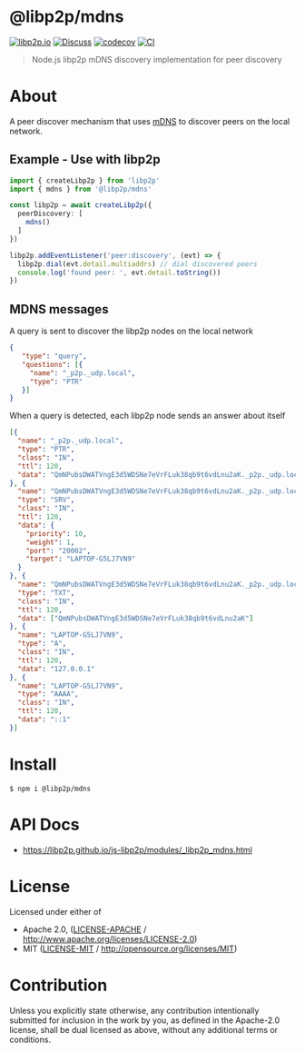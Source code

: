 # @libp2p/mdns

[![libp2p.io](https://img.shields.io/badge/project-libp2p-yellow.svg?style=flat-square)](http://libp2p.io/)
[![Discuss](https://img.shields.io/discourse/https/discuss.libp2p.io/posts.svg?style=flat-square)](https://discuss.libp2p.io)
[![codecov](https://img.shields.io/codecov/c/github/libp2p/js-libp2p.svg?style=flat-square)](https://codecov.io/gh/libp2p/js-libp2p)
[![CI](https://img.shields.io/github/actions/workflow/status/libp2p/js-libp2p/main.yml?branch=main\&style=flat-square)](https://github.com/libp2p/js-libp2p/actions/workflows/main.yml?query=branch%3Amain)

> Node.js libp2p mDNS discovery implementation for peer discovery

# About

<!--

!IMPORTANT!

Everything in this README between "# About" and "# Install" is automatically
generated and will be overwritten the next time the doc generator is run.

To make changes to this section, please update the @packageDocumentation section
of src/index.js or src/index.ts

To experiment with formatting, please run "npm run docs" from the root of this
repo and examine the changes made.

-->

A peer discover mechanism that uses [mDNS](https://datatracker.ietf.org/doc/html/rfc6762) to discover peers on the local network.

## Example - Use with libp2p

```TypeScript
import { createLibp2p } from 'libp2p'
import { mdns } from '@libp2p/mdns'

const libp2p = await createLibp2p({
  peerDiscovery: [
    mdns()
  ]
})

libp2p.addEventListener('peer:discovery', (evt) => {
  libp2p.dial(evt.detail.multiaddrs) // dial discovered peers
  console.log('found peer: ', evt.detail.toString())
})
```

## MDNS messages

A query is sent to discover the libp2p nodes on the local network

```JSON
{
   "type": "query",
   "questions": [{
     "name": "_p2p._udp.local",
     "type": "PTR"
   }]
}
```

When a query is detected, each libp2p node sends an answer about itself

```JSON
[{
  "name": "_p2p._udp.local",
  "type": "PTR",
  "class": "IN",
  "ttl": 120,
  "data": "QmNPubsDWATVngE3d5WDSNe7eVrFLuk38qb9t6vdLnu2aK._p2p._udp.local"
}, {
  "name": "QmNPubsDWATVngE3d5WDSNe7eVrFLuk38qb9t6vdLnu2aK._p2p._udp.local",
  "type": "SRV",
  "class": "IN",
  "ttl": 120,
  "data": {
    "priority": 10,
    "weight": 1,
    "port": "20002",
    "target": "LAPTOP-G5LJ7VN9"
  }
}, {
  "name": "QmNPubsDWATVngE3d5WDSNe7eVrFLuk38qb9t6vdLnu2aK._p2p._udp.local",
  "type": "TXT",
  "class": "IN",
  "ttl": 120,
  "data": ["QmNPubsDWATVngE3d5WDSNe7eVrFLuk38qb9t6vdLnu2aK"]
}, {
  "name": "LAPTOP-G5LJ7VN9",
  "type": "A",
  "class": "IN",
  "ttl": 120,
  "data": "127.0.0.1"
}, {
  "name": "LAPTOP-G5LJ7VN9",
  "type": "AAAA",
  "class": "IN",
  "ttl": 120,
  "data": "::1"
}]
```

# Install

```console
$ npm i @libp2p/mdns
```

# API Docs

- <https://libp2p.github.io/js-libp2p/modules/_libp2p_mdns.html>

# License

Licensed under either of

- Apache 2.0, ([LICENSE-APACHE](https://github.com/libp2p/js-libp2p/blob/main/packages/peer-discovery-mdns/LICENSE-APACHE) / <http://www.apache.org/licenses/LICENSE-2.0>)
- MIT ([LICENSE-MIT](https://github.com/libp2p/js-libp2p/blob/main/packages/peer-discovery-mdns/LICENSE-MIT) / <http://opensource.org/licenses/MIT>)

# Contribution

Unless you explicitly state otherwise, any contribution intentionally submitted for inclusion in the work by you, as defined in the Apache-2.0 license, shall be dual licensed as above, without any additional terms or conditions.
